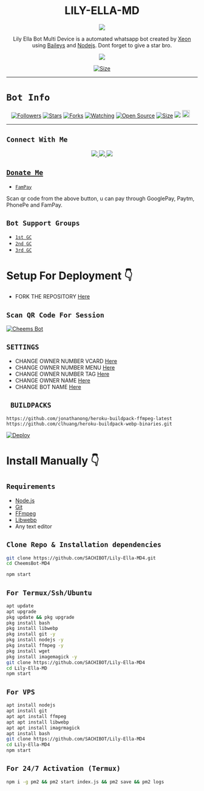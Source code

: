 

<h1 align="center">LILY-ELLA-MD<br></h1>
<p align="center">
<img src="https://raw.githubusercontent.com/SACHIBOT/Lily-Ella-MD/master/XeonMedia/theme/bot.jpg">
</p>

<p align="center">
Lily Ella Bot Multi Device is a automated whatsapp bot created by <a href="https://github.com/SACHIBOT" target="_blank">Xeon</a> using <a href="https://github.com/adiwajshing/Baileys" target="_blank">Baileys</a> and <a href="https://github.com/nodejs" target="_blank">Nodejs</a>. Dont forget to give a star bro.
</p>
<p align="center">
<img src="https://raw.githubusercontent.com/SACHIBOT/Lily-Ella-MD/master/XeonMedia/theme/botsis.jpg">
</p>

<p align="center">
<a href="https://youtu.be/WiIqCdiDjFo"><img title="Size" src="https://img.shields.io/badge/Tutorial-Video-green"></a>
</p>

------

# ```Bot Info```
<p align="center">
<a href="https://github.com/SACHIBOT/followers"><img title="Followers" src="https://img.shields.io/github/followers/SACHIBOT?color=red&style=flat-square"></a>
<a href="https://github.com/SACHIBOT/Lily-Ella-MD/stargazers/"><img title="Stars" src="https://img.shields.io/github/stars/SACHIBOT/Lily-Ella-MD?color=blue&style=flat-square"></a>
<a href="https://github.com/SACHIBOT/Lily-Ella-MD/network/members"><img title="Forks" src="https://img.shields.io/github/forks/SACHIBOT/Lily-Ella-MD?color=red&style=flat-square"></a>
<a href="https://github.com/SACHIBOT/Lily-Ella-MD/watchers"><img title="Watching" src="https://img.shields.io/github/watchers/SACHIBOT/Lily-Ella-MD?label=Watchers&color=blue&style=flat-square"></a>
<a href="https://github.com/SACHIBOT/Lily-Ella-MD"><img title="Open Source" src="https://img.shields.io/badge/Author-SACHIBOT%20Bot%20Inc.-red?v=103"></a>
<a href="https://github.com/SACHIBOT/Lily-Ella-MD/"><img title="Size" src="https://img.shields.io/github/repo-size/SACHIBOT/Lily-Ella-MD?style=flat-square&color=green"></a>
<a href="https://hits.seeyoufarm.com"><img src="https://hits.seeyoufarm.com/api/count/incr/badge.svg?url=https%3A%2F%2Fgithub.com%2FSACHIBOT%2FLily-Ella-MD4&count_bg=%2379C83D&title_bg=%23555555&icon=probot.svg&icon_color=%2300FF6D&title=hits&edge_flat=false"/></a>
<a href="https://github.com/SACHIBOT/Lily-Ella-MD/graphs/commit-activity"><img height="20" src="https://img.shields.io/badge/Maintained%3F-yes-green.svg"></a>&nbsp;&nbsp;
</p>
<p align='center'>
    </p>

-------

## ```Connect With Me```
<p align="center">
<a href="https://wa.me/94725881990"><img src="https://img.shields.io/badge/Contact -SACHIBOT25D366?style=for-the-badge&logo=whatsapp&logoColor=white" />
<a href="IT WILL BE UPDATED AS SOON AS POSSIBLE"><img src="https://img.shields.io/badge/Join Official GC-25D366?style=for-the-badge&logo=whatsapp&logoColor=white" />
<a href="https://youtube.com/channel/UCvAo9TZ0Pw9vrJ_0WYRyO3A"><img src="https://img.shields.io/badge/Subscribe Xeon-ff0000?style=for-the-badge&logo=youtube&logoColor=ff000000&link=https://www.youtube.com/c/BOTINDO" /><br>
</p>

## ```Donate Me```

- [`FamPay`](https://telegra.ph/file/ba7fdbce536e5635fe69c.jpg)

<p align="left">
Scan qr code from the above button, u can pay through GooglePay, Paytm, PhonePe and FamPay.
</p>

## ```Bot Support Groups```

- [`1st GC`](https://chat.whatsapp.com/HYj9wu5Jrv6CROxyeQbHoS)
- [`2nd GC`](https://chat.whatsapp.com/LS1Xx3fSqg7FpSYSjKWhL5)
- [`3rd GC`](https://chat.whatsapp.com/EcycNbJFCVT5ZsG9xIGkqd)

# Setup For Deployment 👇

- FORK THE REPOSITORY [Here](https://github.com/SACHIBOT/Lily-Ella-MD4/fork)

## `Scan QR Code For Session`
[![Cheems Bot](https://repl.it/badge/github/quiec/whatsasena)](https://replit.com/@DGXeon/Cheems-Bot-Multi-Device-Qr-Code-Generator?output%20only=1&lite=1#index.js)

## `SETTINGS`

- CHANGE OWNER NUMBER VCARD [Here](https://github.com/SACHIBOT/Lily-Ella-MD4/blob/master/settings.js#L58)
- CHANGE OWNER NUMBER MENU [Here](https://github.com/SACHIBOT/Lily-Ella-MD4/blob/master/settings.js#L65)
- CHANGE OWNER NUMBER TAG [Here](https://github.com/SACHIBOT/Lily-Ella-MD4/blob/master/settings.js#L66)
- CHANGE OWNER NAME [Here](https://github.com/SACHIBOT/Lily-Ella-MD4/blob/master/settings.js#L59)
- CHANGE BOT NAME [Here](https://github.com/SACHIBOT/Lily-Ella-MD4/blob/master/settings.js#L67)

## ` BUILDPACKS`

```
https://github.com/jonathanong/heroku-buildpack-ffmpeg-latest
https://github.com/clhuang/heroku-buildpack-webp-binaries.git
```

[![Deploy](https://www.herokucdn.com/deploy/button.svg)](https://heroku.com/deploy?template=https://github.com/SACHIBOT/Lily-Ella-MD/)

# Install Manually 👇
## `Requirements`
* [Node.js](https://nodejs.org/en/)
* [Git](https://git-scm.com/downloads)
* [FFmpeg](https://github.com/BtbN/FFmpeg-Builds/releases/download/autobuild-2020-12-08-13-03/ffmpeg-n4.3.1-26-gca55240b8c-win64-gpl-4.3.zip)
* [Libwebp](https://developers.google.com/speed/webp/download)
* Any text editor
## `Clone Repo & Installation dependencies`
```bash
git clone https://github.com/SACHIBOT/Lily-Ella-MD4.git
cd CheemsBot-MD4

npm start
```
## `For Termux/Ssh/Ubuntu`
```bash
apt update
apt upgrade
pkg update && pkg upgrade
pkg install bash
pkg install libwebp
pkg install git -y
pkg install nodejs -y 
pkg install ffmpeg -y 
pkg install wget
pkg install imagemagick -y
git clone https://github.com/SACHIBOT/Lily-Ella-MD4
cd Lily-Ella-MD
npm start
```
## `For VPS`
```bash
apt install nodejs 
apt install git 
apt apt install ffmpeg 
apt apt install libwebp 
apt apt install imagrmagick
apt install bash
git clone https://github.com/SACHIBOT/Lily-Ella-MD4
cd Lily-Ella-MD4
npm start
```
## `For 24/7 Activation (Termux)`
```bash
npm i -g pm2 && pm2 start index.js && pm2 save && pm2 logs
```
